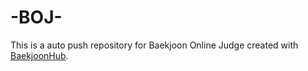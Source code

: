 # -BOJ-
This is a auto push repository for Baekjoon Online Judge created with [BaekjoonHub](https://github.com/BaekjoonHub/BaekjoonHub).
